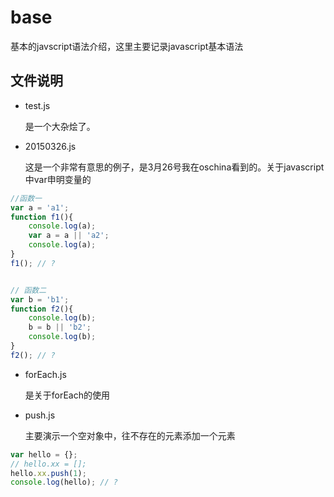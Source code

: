 # base
基本的javscript语法介绍，这里主要记录javascript基本语法

## 文件说明

* test.js

  是一个大杂烩了。

* 20150326.js

  这是一个非常有意思的例子，是3月26号我在oschina看到的。关于javascript中var申明变量的

```javascript
//函数一
var a = 'a1';
function f1(){
    console.log(a);
    var a = a || 'a2';
    console.log(a);
}
f1(); // ?


// 函数二
var b = 'b1';
function f2(){
    console.log(b);
    b = b || 'b2';
    console.log(b);
}
f2(); // ?
```

* forEach.js

  是关于forEach的使用

* push.js
  
  主要演示一个空对象中，往不存在的元素添加一个元素

```javascript
var hello = {};
// hello.xx = [];
hello.xx.push(1);
console.log(hello); // ?
```
